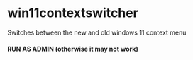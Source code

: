 # win11contextswitcher
Switches between the new and old windows 11 context menu
#### RUN AS ADMIN (otherwise it may not work)
